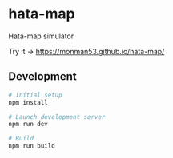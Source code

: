 # hata-map

Hata-map simulator

Try it -> https://monman53.github.io/hata-map/

<!-- ## Screenshots -->

<!-- ![screenshot](./screenshot.png)
![screenshot](./screenshot2.png) -->

## Development

```sh
# Initial setup
npm install

# Launch development server
npm run dev

# Build
npm run build
```
